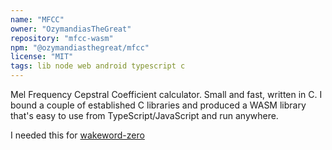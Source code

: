 ```yaml
---
name: "MFCC"
owner: "OzymandiasTheGreat"
repository: "mfcc-wasm"
npm: "@ozymandiasthegreat/mfcc"
license: "MIT"
tags: lib node web android typescript c
---
```

Mel Frequency Cepstral Coefficient calculator. Small
and fast, written in C. I bound a couple of established
C libraries and produced a WASM library that's easy to
use from TypeScript/JavaScript and run anywhere.

I needed this for [wakeword-zero](https://github.com/OzymandiasTheGreat/wakeword-zero)
